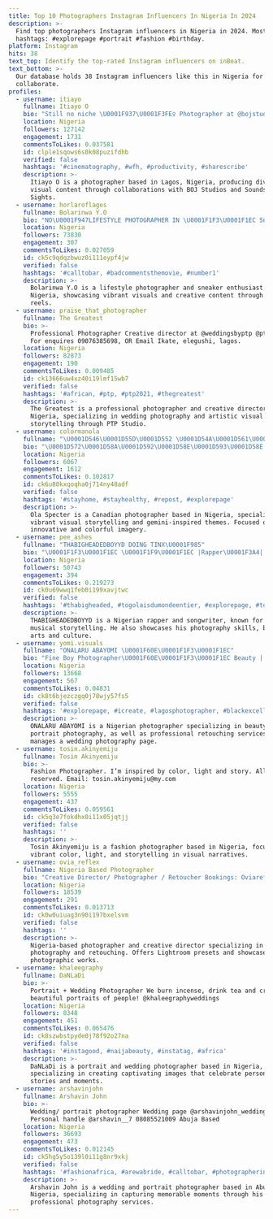 ```yaml
---
title: Top 10 Photographers Instagram Influencers In Nigeria In 2024
description: >-
  Find top photographers Instagram influencers in Nigeria in 2024. Most popular
  hashtags: #explorepage #portrait #fashion #birthday.
platform: Instagram
hits: 38
text_top: Identify the top-rated Instagram influencers on inBeat.
text_bottom: >-
  Our database holds 38 Instagram influencers like this in Nigeria for you to
  collaborate.
profiles:
  - username: itiayo
    fullname: Itiayo O
    bio: "Still no niche \U0001F937\U0001F3FE‍♀️ Photographer at @bojstudios @soundsnsights \U0001F4CDLagos, Nigeria ✉️ itiayo@gmail.com"
    location: Nigeria
    followers: 127142
    engagement: 1731
    commentsToLikes: 0.037581
    id: clple1sqows6s0k08puzifdhb
    verified: false
    hashtags: '#cinematography, #wfh, #productivity, #sharescribe'
    description: >-
      Itiayo O is a photographer based in Lagos, Nigeria, producing diverse
      visual content through collaborations with BOJ Studios and Sounds &
      Sights.
  - username: horlaroflagos
    fullname: Bolarinwa Y.O
    bio: "NO\U0001F947LIFESTYLE PHOTOGRAPHER IN \U0001F1F3\U0001F1EC Sneakerhead \U0001F45F (Check my REELS)"
    location: Nigeria
    followers: 73830
    engagement: 307
    commentsToLikes: 0.027059
    id: ck5c9qdqzbwuz0i111eypf4jw
    verified: false
    hashtags: '#calltobar, #badcommentsthemovie, #number1'
    description: >-
      Bolarinwa Y.O is a lifestyle photographer and sneaker enthusiast based in
      Nigeria, showcasing vibrant visuals and creative content through engaging
      reels.
  - username: praise_that_photographer
    fullname: The Greatest
    bio: >-
      Professional Photographer Creative director at @weddingsbyptp @ptpstudio_
      For enquires 09076385698, OR Email Ikate, elegushi, lagos.
    location: Nigeria
    followers: 82873
    engagement: 190
    commentsToLikes: 0.009485
    id: ck13666uw4xz40i19lmf15wb7
    verified: false
    hashtags: '#african, #ptp, #ptp2021, #thegreatest'
    description: >-
      The Greatest is a professional photographer and creative director based in
      Nigeria, specializing in wedding photography and artistic visual
      storytelling through PTP Studio.
  - username: colormanola
    fullname: "\U0001D546\U0001D55D\U0001D552 \U0001D54A\U0001D561\U0001D556\U0001D554\U0001D565\U0001D556\U0001D563 \U0001F1E8\U0001F1E6"
    bio: "\U0001D572\U0001D58A\U0001D592\U0001D58E\U0001D593\U0001D58E \U0001F410| Photographer: @ola_specter orange\U0001F9E1 | you should check my highlights\U0001F9DA\U0001F3FD‍♂️ Paris❔"
    location: Nigeria
    followers: 6067
    engagement: 1612
    commentsToLikes: 0.102817
    id: ck6u80kxqoqha0j714ny48adf
    verified: false
    hashtags: '#stayhome, #stayhealthy, #repost, #explorepage'
    description: >-
      Ola Specter is a Canadian photographer based in Nigeria, specializing in
      vibrant visual storytelling and gemini-inspired themes. Focused on
      innovative and colorful imagery.
  - username: pee_ashes
    fullname: "THABIGHEADEDBOYYD DOING TINX\U0001F985"
    bio: "\U0001F1F3\U0001F1EC \U0001F1F9\U0001F1EC |Rapper\U0001F3A4| Song Writer\U0001F4DD | Photographer\U0001F4F8 Bookings:emmaechesi@gmail.com Dm for Collaborations \U0001F449\U0001F3FB\U0001F448\U0001F3FB Use the link below to access all my socials\U0001F447\U0001F3FB"
    location: Nigeria
    followers: 50743
    engagement: 394
    commentsToLikes: 0.219273
    id: ck0u69wwq1feb0i199xavjtwc
    verified: false
    hashtags: '#thabigheaded, #togolaisdumondeentier, #explorepage, #togolais'
    description: >-
      THABIGHEADEDBOYYD is a Nigerian rapper and songwriter, known for his
      musical storytelling. He also showcases his photography skills, blending
      arts and culture.
  - username: yomi.visuals
    fullname: "ONALARU ABAYOMI \U0001F60E\U0001F1F3\U0001F1EC"
    bio: "Fine Boy Photographer\U0001F60E\U0001F1F3\U0001F1EC Beauty | Portrait | Retoucher Wedding page: @yv.weddings NO REFUND! Yomi Photography and Visuals art studio✨ #yomivisuals"
    location: Nigeria
    followers: 13668
    engagement: 567
    commentsToLikes: 0.04831
    id: ck8t6bjezczgq0j78wjy57fs5
    verified: false
    hashtags: '#explorepage, #icreate, #lagosphotographer, #blackexcellence'
    description: >-
      ONALARU ABAYOMI is a Nigerian photographer specializing in beauty and
      portrait photography, as well as professional retouching services. He also
      manages a wedding photography page.
  - username: tosin.akinyemiju
    fullname: Tosin Akinyemiju
    bio: >-
      Fashion Photographer. I’m inspired by color, light and story. All rights
      reserved. Email: tosin.akinyemiju@my.com
    location: Nigeria
    followers: 5555
    engagement: 437
    commentsToLikes: 0.059561
    id: ck5q3e7fokdhx0i11x05jqtjj
    verified: false
    hashtags: ''
    description: >-
      Tosin Akinyemiju is a fashion photographer based in Nigeria, focusing on
      vibrant color, light, and storytelling in visual narratives.
  - username: ovia_reflex
    fullname: Nigeria Based Photographer
    bio: "Creative Director/ Photographer / Retoucher Bookings: Oviareflex3112@gmail.com WhatsApp: +2347055930290 Published Photographer Lightroom presets \U0001F517"
    location: Nigeria
    followers: 18539
    engagement: 291
    commentsToLikes: 0.013713
    id: ck0w0uiuag3n90i197bxelsvm
    verified: false
    hashtags: ''
    description: >-
      Nigeria-based photographer and creative director specializing in
      photography and retouching. Offers Lightroom presets and showcases various
      photographic works.
  - username: khaleegraphy
    fullname: DaNLaDi
    bio: >-
      Portrait + Wedding Photographer We burn incense, drink tea and create
      beautiful portraits of people! @khaleegraphyweddings
    location: Nigeria
    followers: 8348
    engagement: 451
    commentsToLikes: 0.065476
    id: ck8szwbstpyde0j78f92o27na
    verified: false
    hashtags: '#instagood, #naijabeauty, #instatag, #africa'
    description: >-
      DaNLaDi is a portrait and wedding photographer based in Nigeria,
      specializing in creating captivating images that celebrate personal
      stories and moments.
  - username: arshavinjohn
    fullname: Arshavin John
    bio: >-
      Wedding/ portrait photographer Wedding page @arshavinjohn_weddings
      Personal handle @arshavin__7 08085521009 Abuja Based
    location: Nigeria
    followers: 36693
    engagement: 473
    commentsToLikes: 0.012145
    id: ck5hg5y5o139l0i11g8nr9xkj
    verified: false
    hashtags: '#fashionafrica, #arewabride, #calltobar, #photographerinabuja'
    description: >-
      Arshavin John is a wedding and portrait photographer based in Abuja,
      Nigeria, specializing in capturing memorable moments through his
      professional photography services.
---
```


